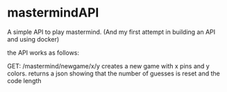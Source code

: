 # mastermindAPI

A simple API to play mastermind. (And my first attempt in building an API and using docker)

the API works as follows:

GET: /mastermind/newgame/x/y    creates a new game with x pins and y colors. 
                                returns a json showing that the number of guesses is reset and the code length